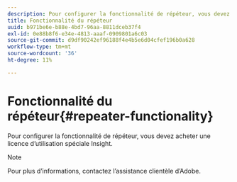 ```yaml
---
description: Pour configurer la fonctionnalité de répéteur, vous devez acheter une licence d’utilisation spéciale Insight.
title: Fonctionnalité du répéteur
uuid: b971be6e-b88e-4bd7-96aa-8811dceb37f4
exl-id: 0e88b8f6-e34e-4813-aaaf-0909801a6c03
source-git-commit: d9df90242ef96188f4e4b5e6d04cfef196b0a628
workflow-type: tm+mt
source-wordcount: '36'
ht-degree: 11%

---
```


# Fonctionnalité du répéteur{#repeater-functionality}

Pour configurer la fonctionnalité de répéteur, vous devez acheter une licence d’utilisation spéciale Insight.

>[!NOTE]
>
>Pour plus d’informations, contactez l’assistance clientèle d’Adobe.
